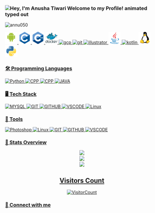 ### <img src="https://readme-typing-svg.demolab.com?font=Operator+Mono&size=37&duration=2800&pause=2000&color=FAFAFA&center=true&vCenter=true&width=940&height=50&lines=Hey%2C+I'm+Anusha+Welcome+to+my+Github+Profile!" align="middle" alt="Hey, I'm Anusha Tiwari Welcome to my Profile! animated typed out">


<p align="left"> <img src="https://komarev.com/ghpvc/?username=annu050&label=Profile%20views&color=0e75b6&style=flat" alt="annu050" /> </p>



<p align="left"> <a href="https://developer.android.com" target="_blank" rel="noreferrer"> <img src="https://raw.githubusercontent.com/devicons/devicon/master/icons/android/android-original-wordmark.svg" alt="android" width="40" height="40"/> </a> <a href="https://www.cprogramming.com/" target="_blank" rel="noreferrer"> <img src="https://raw.githubusercontent.com/devicons/devicon/master/icons/c/c-original.svg" alt="c" width="40" height="40"/> </a> <a href="https://www.w3schools.com/cpp/" target="_blank" rel="noreferrer"> <img src="https://raw.githubusercontent.com/devicons/devicon/master/icons/cplusplus/cplusplus-original.svg" alt="cplusplus" width="40" height="40"/> </a> <a href="https://www.docker.com/" target="_blank" rel="noreferrer"> <img src="https://raw.githubusercontent.com/devicons/devicon/master/icons/docker/docker-original-wordmark.svg" alt="docker" width="40" height="40"/> </a> <a href="https://cloud.google.com" target="_blank" rel="noreferrer"> <img src="https://www.vectorlogo.zone/logos/google_cloud/google_cloud-icon.svg" alt="gcp" width="40" height="40"/> </a> <a href="https://git-scm.com/" target="_blank" rel="noreferrer"> <img src="https://www.vectorlogo.zone/logos/git-scm/git-scm-icon.svg" alt="git" width="40" height="40"/> </a></a> <a href="https://www.adobe.com/in/products/illustrator.html" target="_blank" rel="noreferrer"> <img src="https://www.vectorlogo.zone/logos/adobe_illustrator/adobe_illustrator-icon.svg" alt="illustrator" width="40" height="40"/> </a> <a href="https://www.java.com" target="_blank" rel="noreferrer"> <img src="https://raw.githubusercontent.com/devicons/devicon/master/icons/java/java-original.svg" alt="java" width="40" height="40"/> </a>  <a href="https://kotlinlang.org" target="_blank" rel="noreferrer"> <img src="https://www.vectorlogo.zone/logos/kotlinlang/kotlinlang-icon.svg" alt="kotlin" width="40" height="40"/> </a> <a href="https://www.linux.org/" target="_blank" rel="noreferrer"> <img src="https://raw.githubusercontent.com/devicons/devicon/master/icons/linux/linux-original.svg" alt="linux" width="40" height="40"/> </a>  <a href="https://www.python.org" target="_blank" rel="noreferrer"> <img src="https://raw.githubusercontent.com/devicons/devicon/master/icons/python/python-original.svg" alt="python" width="40" height="40"/></p>

### 🛠 Programming Languages
![Python](https://img.shields.io/badge/python-0A66C2?style=for-the-badge&logo=python&logoColor=white)
![CPP](https://img.shields.io/badge/cpp-navyblue?style=for-the-badge&logo=cpp&logoColor=white)
![CPP](https://img.shields.io/badge/c-purple?style=for-the-badge&logo=c&logoColor=white)
![JAVA](https://img.shields.io/badge/Java-ED8B00?style=for-the-badge&logo=openjdk&logoColor=white)


### 🖥 Tech Stack
![MYSQL](https://img.shields.io/badge/mysql-00718b?style=for-the-badge&logo=mysql&logoColor=white)
![GIT](https://img.shields.io/badge/git-red?style=for-the-badge&logo=git&logoColor=white)
![GITHUB](https://img.shields.io/badge/github-black?style=for-the-badge&logo=github&logoColor=white)
![VSCODE](https://img.shields.io/badge/VSCode-0A66C2?style=for-the-badge&logo=visualstudiocode&logoColor=white)
![Linux](https://img.shields.io/badge/-Linux-yellow?style=for-the-badge&logo=Linux&logoColor=white)



### 🔰 Tools

![Photoshop](https://img.shields.io/badge/-Photoshop-blue?style=for-the-badge&logo=adobephotoshop&logoColor=white)
![Linux](https://img.shields.io/badge/-Linux-yellow?style=for-the-badge&logo=Linux&logoColor=white)
![GIT](https://img.shields.io/badge/git-red?style=for-the-badge&logo=git&logoColor=white)
![GITHUB](https://img.shields.io/badge/github-black?style=for-the-badge&logo=github&logoColor=white)
![VSCODE](https://img.shields.io/badge/VSCode-0A66C2?style=for-the-badge&logo=visualstudiocode&logoColor=white)

### 📝 Stats Overview
<div align="center">
<img   src="https://github-readme-stats-anuraghazra1.vercel.app/api/top-langs/?username=annu050&layout=compact&theme=tokyonight"  /><br>
<img width='450'  src="https://github-readme-streak-stats.herokuapp.com/?user=annu050&theme=gruvbox" /><br>
<img   src="https://github-readme-stats-anuraghazra1.vercel.app/api?username=annu050&show_icons=true&include_all_commits=false&theme=radical" /><br>
</div>


<p align="center">
    <h2 align="center">Visitors Count</h2>
    <p align="center">
      <img src="https://profile-counter.glitch.me/{annu050}/count.svg" alt="VisitorCount">
    </p>
</p>

### 🔗 Connect with me

<div align="center">


</div>
